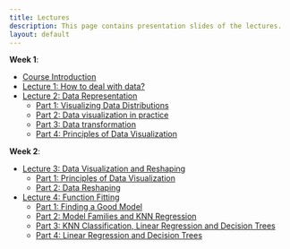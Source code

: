 ```yaml
---
title: Lectures
description: This page contains presentation slides of the lectures. 
layout: default
---
```


**Week 1**:    
- [Course Introduction](/DataScience_IFT6758/media/Introduction.pdf)
- [Lecture 1: How to deal with data?](/DataScience_IFT6758/media/Lecture-1.pdf)
- [Lecture 2: Data Representation](/DataScience_IFT6758/media/Lecture-2-full.pdf)
  - [Part 1: Visualizing Data Distributions](/DataScience_IFT6758/media/Lecture-2.1.pdf)
  - [Part 2: Data visualization in practice](/DataScience_IFT6758/media/Lecture-2.2.pdf)
  - [Part 3: Data transformation](/DataScience_IFT6758/media/Lecture-2.3.pdf)
  - [Part 4: Principles of Data Visualization](/DataScience_IFT6758/media/Lecture-2.4.pdf)

**Week 2**:
- [Lecture 3: Data Visualization and Reshaping](/DataScience_IFT6758/media/Lecture-3-full.pdf)
  - [Part 1: Principles of Data Visualization](/DataScience_IFT6758/media/Lecture-3.1.pdf)
  - [Part 2: Data Reshaping](/DataScience_IFT6758/media/Lecture-3.2.pdf)
- [Lecture 4: Function Fitting](/DataScience_IFT6758/media/Lecture-4-full.pdf)
  - [Part 1: Finding a Good Model](/DataScience_IFT6758/media/Lecture-4.1.pdf)
  - [Part 2: Model Families and KNN Regression](/DataScience_IFT6758/media/Lecture-4.2.pdf)
  - [Part 3: KNN Classification, Linear Regression and Decision Trees](/DataScience_IFT6758/media/Lecture-4.3.pdf)
  - [Part 4: Linear Regression and Decision Trees](https://observablehq.com/@jhelum-ch/function-fitting-crash-course)
